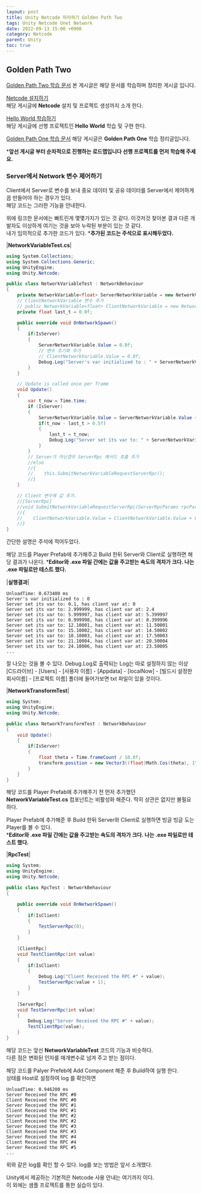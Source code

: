 ```yaml
---
layout: post
title: Unity Netcode 따라하기 Golden Path Two
tags: Unity Netcode Unet Network
date: 2022-09-13 15:00 +0900
category: Netcode
parent: Unity 
toc: true
---
```

## Golden Path Two
[Golden Path Two 학습 문서](https://docs-multiplayer.unity3d.com/netcode/current/tutorials/goldenpath_series/goldenpath_two)
본 게시글은 해당 문서를 학습하며 정리한 게시글 입니다.  

[Netcode 설치하기](/unity/netcode/2022/08/21/Netcode-01)  
해당 게시글에 **Netcode** 설치 및 프로젝트 생성까지 소개 한다.

[Hello World 학습하기](/unity/netcode/2022/08/21/Netcode-02)  
해당 게시글에 선행 프로젝트인 **Hello World** 학습 및 구현 한다.  

[Golden Path One 학습 문서](/unity/netcode/2022/09/60/Netcode-03)
해당 게시글은 **Golden Path One** 학습 정리글입니다.

*<strong>앞선 게시글 부터 순차적으로 진행하는 로드맵입니다 선행 프로젝트를 먼저 학습해 주세요.</strong>  

### Server에서 Network 변수 제어하기

Client에서 Server로 변수를 보내 중요 데이터 및 공유 데이터를 Server에서 제어하게끔 만들어야 하는 경우가 있다.  
해당 코드는 그러한 기능을 안내한다.  

위에 링크한 문서에는 빠트린게 몇몇가지가 있는 것 같다. 이것저것 찾아본 결과 다른 개발자도 이상하게 여기는 것을 보아 누락된 부분이 있는 것 같다.  
내가 임의적으로 추가한 코드가 있다.
*<strong>추가된 코드는 주석으로 표시해두었다.</strong>

|**NetworkVariableTest.cs**|

```cs
using System.Collections;
using System.Collections.Generic;
using UnityEngine;
using Unity.Netcode;
```
```cs
public class NetworkVariableTest : NetworkBehaviour
{
    private NetworkVariable<float> ServerNetworkVariable = new NetworkVariable<float>();
    // ClientNetworkVariable 변수 추가
    // public NetworkVariable<float> ClientNetworkVariable = new NetworkVariable<float>();
    private float last_t = 0.0f;

    public override void OnNetworkSpawn()
    {
        if(IsServer)
        {
            ServerNetworkVariable.Value = 0.0f;
            // 변수 초기화 추가
            // ClientNetworkVariable.Value = 0.0f;
            Debug.Log("Server's var initialized to : " + ServerNetworkVariable.Value);
        }
    }

    // Update is called once per frame
    void Update()
    {
        var t_now = Time.time;
        if (IsServer)
        {
            ServerNetworkVariable.Value = ServerNetworkVariable.Value + 0.1f;
            if(t_now - last_t > 0.5f)
            {
                last_t = t_now;
                Debug.Log("Server set its var to: " + ServerNetworkVariable.Value + ", has client var at: " + ClientNetworkVariable.Value);
            }
        }
        // Server가 아닌경우 ServerRpc 메서드 호출 추가
        //else
        //{
        //    this.SubmitNetworkVariableRequestServerRpc();
        //}
    }

    // Client 변수에 값 추가.
    //[ServerRpc]
    //void SubmitNetworkVariableRequestServerRpc(ServerRpcParams rpcParams = default)
    //{
    //    ClientNetworkVariable.Value = ClientNetworkVariable.Value + 0.1f;
    //}
}
```

간단한 설명은 주석에 적어두었다.  

해당 코드를 Player Prefab에 추가해주고 Build 한뒤 Server와 Client로 실행하면 해당 결과가 나온다.
*<strong>Editor와 .exe 파일 간에는 값을 주고받는 속도의 격차가 크다. 나는 .exe 파일로만 테스트 했다.</strong> 

|**실행결과**|  

```
UnloadTime: 0.673400 ms
Server's var initialized to : 0
Server set its var to: 0.1, has client var at: 0
Server set its var to: 2.999999, has client var at: 2.4
Server set its var to: 5.999997, has client var at: 5.399997
Server set its var to: 8.999998, has client var at: 8.399996
Server set its var to: 12.10001, has client var at: 11.50001
Server set its var to: 15.10002, has client var at: 14.50002
Server set its var to: 18.10003, has client var at: 17.50003
Server set its var to: 21.10004, has client var at: 20.50004
Server set its var to: 24.10006, has client var at: 23.50005
...
```
잘 나오는 것을 볼 수 있다. Debug.Log로 출력되는 Log는 따로 설정하지 않는 이상  
[C드라이브] - [Users] - [사용자 이름] - [Appdata] - [localNow] - [빌드시 설정한 회사이름] - [프로젝트 이름] 폴더에 들어가보면 txt 파일이 있을 것이다.  

|**NetworkTransformTest**|  

```cs
using System;
using UnityEngine;
using Unity.Netcode;
```
```cs
public class NetworkTransformTest : NetworkBehaviour
{
    void Update()
    {
        if(IsServer)
        {
            float theta = Time.frameCount / 10.0f;
            transform.position = new Vector3((float)Math.Cos(theta), 1f, (float)Math.Sin(theta));
        }
    }
}
```
해당 코드를 Player Prefab에 추가해주기 전 먼저 추가했던 **NetworkVariableTest.cs** 컴포넌트는 비활성화 해준다. 딱히 상관은 없지만 불필요하다.  

Player Prefab에 추가해준 후 Build 한뒤 Server와 Client로 실행하면 빙글 빙글 도는 Player를 볼 수 있다.  
*<strong>Editor와 .exe 파일 간에는 값을 주고받는 속도의 격차가 크다. 나는 .exe 파일로만 테스트 했다.</strong> 

|**RpcTest**|  

```cs
using System;
using UnityEngine;
using Unity.Netcode;
```
```cs
public class RpcTest : NetworkBehaviour
{

    public override void OnNetworkSpawn()
    {
        if(IsClient)
        {
            TestServerRpc(0);
        }
    }

    [ClientRpc]
    void TestClientRpc(int value)
    {
        if(IsClient)
        {
            Debug.Log("Client Received the RPC #" + value);
            TestServerRpc(value + 1);
        }
    }

    [ServerRpc]
    void TestServerRpc(int value)
    {
        Debug.Log("Server Received the RPC #" + value);
        TestClientRpc(value);
    }
}
``` 

해당 코드는 앞선 **NetworkVariableTest** 코드의 기능과 비슷하다.  
다른 점은 변화된 인자를 매개변수로 넘겨 주고 받는 점이다. 

해당 코드를 Palyer Prefeb에 Add Component 해준 후 Build하여 실행 한다.  
상태를 Host로 설정하여 log 를 확인하면

```
UnloadTime: 0.946200 ms
Server Received the RPC #0
Client Received the RPC #0
Server Received the RPC #1
Client Received the RPC #1
Server Received the RPC #2
Client Received the RPC #2
Server Received the RPC #3
Client Received the RPC #3
Server Received the RPC #4
Client Received the RPC #4
Server Received the RPC #5
...
```
위와 같은 log를 확인 할 수 있다. log를 보는 방법은 앞서 소개했다.  

Unity에서 제공하는 기본적은 Netcode 사용 안내는 여기까지 이다.  
이 외에는 샘플 프로젝트를 통한 실습이 있다.  